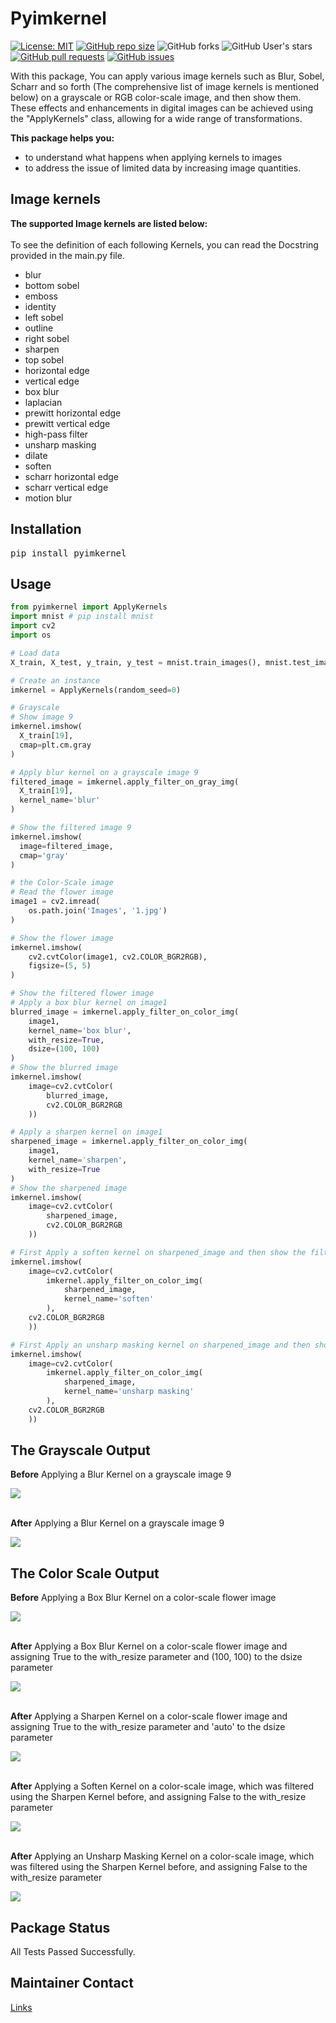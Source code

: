# Pyimkernel
[![License: MIT](https://img.shields.io/github/license/amirho3einsedaghati/pyimkernel?color=yellow)](https://github.com/amirho3einsedaghati/pyimkernel/blob/main/LICENSE)
[![GitHub repo size](https://img.shields.io/github/repo-size/amirho3einsedaghati/pyimkernel?color=red)](https://github.com/amirho3einsedaghati/pyimkernel/)
![GitHub forks](https://img.shields.io/github/forks/amirho3einsedaghati/pyimkernel?color=yellow)
![GitHub User's stars](https://img.shields.io/github/stars/amirho3einsedaghati/pyimkernel?color=red)
[![GitHub pull requests](https://img.shields.io/github/issues-pr/amirho3einsedaghati/pyimkernel?color=yellow)](https://github.com/amirho3einsedaghati/pyimkernel/pulls)
[![GitHub issues](https://img.shields.io/github/issues-raw/amirho3einsedaghati/pyimkernel?color=red)](https://github.com/amirho3einsedaghati/pyimkernel/issues)

<p>
With this package, You can apply various image kernels such as Blur, Sobel, Scharr and so forth (The comprehensive list of image kernels is mentioned below) on a grayscale or RGB color-scale image, and then show them. These effects and enhancements in digital images can be achieved using the "ApplyKernels" class, allowing for a wide range of transformations.

<b> This package helps you:</b>
- to understand what happens when applying kernels to images
- to address the issue of limited data by increasing image quantities.
</p>

## Image kernels
<b> The supported Image kernels are listed below:</b><br>
<br>
To see the definition of each following Kernels, you can read the Docstring provided in the main.py file.

- blur
- bottom sobel
- emboss
- identity
- left sobel
- outline
- right sobel
- sharpen
- top sobel
- horizontal edge
- vertical edge
- box blur
- laplacian
- prewitt horizontal edge
- prewitt vertical edge
- high-pass filter
- unsharp masking
- dilate
- soften
- scharr horizontal edge
- scharr vertical edge
- motion blur

## Installation
<pre>
pip install pyimkernel
</pre>

## Usage
```python
from pyimkernel import ApplyKernels
import mnist # pip install mnist
import cv2
import os

# Load data
X_train, X_test, y_train, y_test = mnist.train_images(), mnist.test_images(), mnist.train_labels(), mnist.test_labels()

# Create an instance
imkernel = ApplyKernels(random_seed=0)

# Grayscale
# Show image 9 
imkernel.imshow(
  X_train[19],
  cmap=plt.cm.gray
)

# Apply blur kernel on a grayscale image 9
filtered_image = imkernel.apply_filter_on_gray_img(
  X_train[19],
  kernel_name='blur'
)

# Show the filtered image 9
imkernel.imshow(
  image=filtered_image,
  cmap='gray'
)

# the Color-Scale image
# Read the flower image
image1 = cv2.imread(
    os.path.join('Images', '1.jpg')
)

# Show the flower image
imkernel.imshow(
    cv2.cvtColor(image1, cv2.COLOR_BGR2RGB),
    figsize=(5, 5)
)

# Show the filtered flower image
# Apply a box blur kernel on image1
blurred_image = imkernel.apply_filter_on_color_img(
    image1,
    kernel_name='box blur',
    with_resize=True,
    dsize=(100, 100)
)
# Show the blurred image
imkernel.imshow(
    image=cv2.cvtColor(
        blurred_image,
        cv2.COLOR_BGR2RGB
    ))

# Apply a sharpen kernel on image1
sharpened_image = imkernel.apply_filter_on_color_img(
    image1,
    kernel_name='sharpen',
    with_resize=True
)
# Show the sharpened image
imkernel.imshow(
    image=cv2.cvtColor(
        sharpened_image,
        cv2.COLOR_BGR2RGB
    ))

# First Apply a soften kernel on sharpened_image and then show the filtered image
imkernel.imshow(
    image=cv2.cvtColor(
        imkernel.apply_filter_on_color_img(
            sharpened_image, 
            kernel_name='soften'
        ),
    cv2.COLOR_BGR2RGB
    ))

# First Apply an unsharp masking kernel on sharpened_image and then show the filtered image
imkernel.imshow(
    image=cv2.cvtColor(
        imkernel.apply_filter_on_color_img(
            sharpened_image,
            kernel_name='unsharp masking'
        ),
    cv2.COLOR_BGR2RGB
    ))
```
## The Grayscale Output
<p><b>Before</b> Applying a Blur Kernel on a grayscale image 9</p>
<img src="https://i.postimg.cc/HL0LV9xG/image9.png">
<br /><br/>

<p><b>After</b> Applying a Blur Kernel on a grayscale image 9</p>
<img src="https://i.postimg.cc/HkVZY66x/filtered-image9.png">

## The Color Scale Output
<p><b>Before</b> Applying a Box Blur Kernel on a color-scale flower image</p>
<img src="https://i.postimg.cc/tJgqY01w/1.jpg">
<br /><br/>

<p><b>After</b> Applying a Box Blur Kernel on a color-scale flower image and assigning True to the with_resize parameter and (100, 100) to the dsize parameter</p>
<img src="https://i.postimg.cc/wBvYX5xR/filtered-flower1.png">
<br /><br/>

<p><b>After</b> Applying a Sharpen Kernel on a color-scale flower image and assigning True to the with_resize parameter and 'auto' to the dsize parameter</p>
<img src="https://i.postimg.cc/vZnVQ9w9/filtered-flower2.png">
<br /><br/>

<p><b>After</b> Applying a Soften Kernel on a color-scale image, which was filtered using the Sharpen Kernel before, and assigning False to the with_resize parameter</p>
<img src="https://i.postimg.cc/T354fkP9/filtered-flower3.png">
<br /><br/>

<p><b>After</b> Applying an Unsharp Masking Kernel on a color-scale image, which was filtered using the Sharpen Kernel before, and assigning False to the with_resize parameter</p>
<img src="https://i.postimg.cc/fWj3gZj7/filtered-flower4.png">

## Package Status
All Tests Passed Successfully.

## Maintainer Contact
<a href="https://linktr.ee/amirhoseinsedaghati">Links</a>
